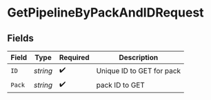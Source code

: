# GetPipelineByPackAndIDRequest


## Fields

| Field                     | Type                      | Required                  | Description               |
| ------------------------- | ------------------------- | ------------------------- | ------------------------- |
| `ID`                      | *string*                  | :heavy_check_mark:        | Unique ID to GET for pack |
| `Pack`                    | *string*                  | :heavy_check_mark:        | pack ID to GET            |